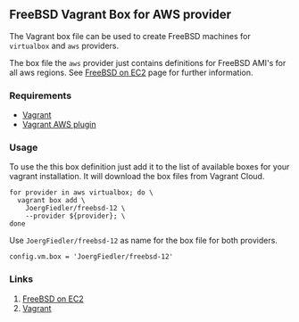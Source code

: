 ## FreeBSD Vagrant Box for AWS provider

The Vagrant box file can be used to create FreeBSD machines for `virtualbox` and
`aws` providers.

The box file the `aws` provider just contains definitions for FreeBSD AMI's for
all aws regions. See [FreeBSD on
EC2](http://www.daemonology.net/freebsd-on-ec2/) page for further information.

### Requirements

* [Vagrant](https://www.vagrantup.com)
* [Vagrant AWS plugin](https://github.com/mitchellh/vagrant-aws)

### Usage

To use the this box definition just add it to the list of
available boxes for your vagrant installation. It will download
the box files from Vagrant Cloud.

    for provider in aws virtualbox; do \
      vagrant box add \
        JoergFiedler/freebsd-12 \
        --provider ${provider}; \
    done

Use `JoergFiedler/freebsd-12` as name for the box file for both providers.

    config.vm.box = 'JoergFiedler/freebsd-12'

### Links

1. [FreeBSD on EC2](https://www.freebsd.org/releases/12.2R/announce.html)
1. [Vagrant](https://www.vagrantup.com)
